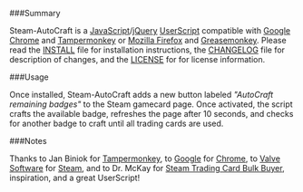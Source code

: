 ###Summary

Steam-AutoCraft is a [JavaScript](https://en.wikipedia.org/wiki/JavaScript)/[jQuery](https://jquery.com/) [UserScript](https://github.com/10101000/Steam-AutoCraft/blob/master/OpenUserJs/OpenUserJS.org/wiki/Userscript-Beginners-HOWTO) compatible with [Google Chrome](http://www.google.com/chrome/) and [Tampermonkey](https://tampermonkey.net/) or [Mozilla Firefox](https://www.mozilla.org/en-US/firefox/desktop/) and [Greasemonkey](https://addons.mozilla.org/en-US/firefox/addon/greasemonkey/). Please read the [INSTALL](https://github.com/10101000/Steam-AutoCraft/blob/master/INSTALL) file for installation instructions, the [CHANGELOG](https://github.com/10101000/Steam-AutoCraft/blob/master/CHANGELOG) file for description of changes, and the [LICENSE](https://github.com/10101000/Steam-AutoCraft/blob/master/LICENSE) for for license information.

###Usage

Once installed, Steam-AutoCraft adds a new button labeled *"AutoCraft remaining badges"* to the Steam gamecard page. Once activated, the script crafts the available badge, refreshes the page after 10 seconds, and checks for another badge to craft until all trading cards are used.

###Notes

Thanks to Jan Biniok for [Tampermonkey](https://tampermonkey.net/), to [Google](https://www.google.com/) for [Chrome](http://www.google.com/chrome/), to [Valve Software](http://www.valvesoftware.com/) for [Steam](http://store.steampowered.com/), and to Dr. McKay for [Steam Trading Card Bulk Buyer](https://bitbucket.org/Doctor_McKay/steam-trading-card-bulk-buyer), inspiration, and a great UserScript!
